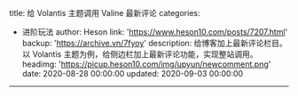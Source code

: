title: 给 Volantis 主题调用 Valine 最新评论
categories:
  - 进阶玩法
author: Heson
link: 'https://www.heson10.com/posts/7207.html'
backup: 'https://archive.vn/7fyoy'
description: 给博客加上最新评论栏目。以 Volantis 主题为例，给侧边栏加上最新评论功能，实现整站调用。
headimg: 'https://picup.heson10.com/img/upyun/newcomment.png'
date: 2020-08-28 00:00:00
updated: 2020-09-03 00:00:00
---
